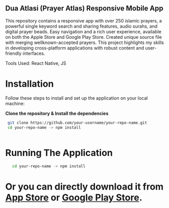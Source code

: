 ## Dua Atlasi (Prayer Atlas) Responsive Mobile App

This repository contains a responsive app with over 250 islamic prayers, a powerful single keyword search and sharing features, audio surahs, and digital prayer beads.
Easy navigation and a rich user experience, available on both the Apple Store and Google Play Store.
Created unique source file with merging wellknown-accepted  prayers.
This project highlights my skills in developing cross-platform applications with robust content and user-friendly interfaces.

Tools Used: 
React Native, JS

# Installation

Follow these steps to install and set up the application on your local machine:

 **Clone the repository & Install the dependencies**

  ```sh
   git clone https://github.com/your-username/your-repo-name.git
   cd your-repo-name -> npm install
   
```


# Running The Application

```sh
   cd your-repo-name -> npm install   
```

# Or you can directly download it from [App Store](https://apple.co/3PiC1M4) or [Google Play Store](https://play.google.com/store/apps/details?id=com.elbuenoservices.duaatlasi).

